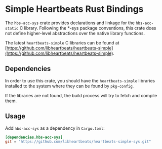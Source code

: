 # Simple Heartbeats Rust Bindings

The `hbs-acc-sys` crate provides declarations and linkage for the
`hbs-acc-static` C library.
Following the *-sys package conventions, this crate does not define
higher-level abstractions over the native library functions.

The latest `heartbeats-simple` C libraries can be found at
[https://github.com/libheartbeats/heartbeats-simple](https://github.com/libheartbeats/heartbeats-simple).

## Dependencies

In order to use this crate, you should have the `heartbeats-simple` libraries
installed to the system where they can be found by `pkg-config`.

If the libraries are not found, the build process will try to fetch and
compile them.

## Usage
Add `hbs-acc-sys` as a dependency in `Cargo.toml`:

```toml
[dependencies.hbs-acc-sys]
git = "https://github.com/libheartbeats/heartbeats-simple-sys.git"
```
